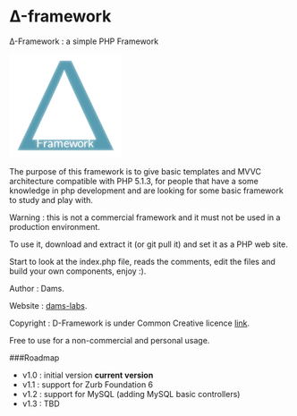 # Δ-framework
Δ-Framework : a simple PHP Framework

![logo](/images/logo.png)

The purpose of this framework is to give basic templates and MVVC architecture compatible with PHP 5.1.3, 
for people that have a some knowledge in php development 
and are looking for some basic framework to study and play with.

Warning : this is not a commercial framework and it must not be used in a production environment.

To use it, download and extract it (or git pull it) and set it as a PHP web site.

Start to look at the index.php file, reads the comments, edit the files and build your own components, enjoy :). 


Author : Dams. 

Website : [dams-labs](http://www.dams-labs.net).

Copyright : D-Framework is under Common Creative licence [link](https://cc.ascribe.io/app/pieces/38188). 

Free to use for a non-commercial and personal usage.

###Roadmap 
* v1.0 : initial version **current version**
* v1.1 : support for Zurb Foundation 6
* v1.2 : support for MySQL (adding MySQL basic controllers) 
* v1.3 : TBD

 